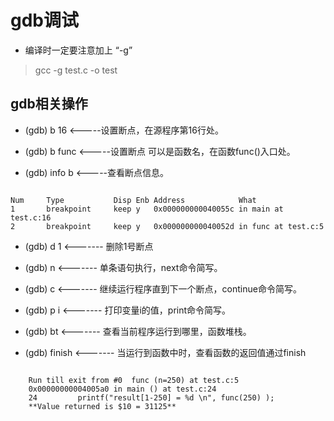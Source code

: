 # gdb调试

- 编译时一定要注意加上 “-g” 
> gcc -g test.c -o test

## gdb相关操作

- (gdb) b 16     <-----设置断点，在源程序第16行处。

- (gdb) b func   <-----设置断点 可以是函数名，在函数func()入口处。

- (gdb) info b   <-----查看断点信息。

```

Num     Type           Disp Enb Address            What
1       breakpoint     keep y   0x000000000040055c in main at test.c:16
2       breakpoint     keep y   0x000000000040052d in func at test.c:5

```

- (gdb) d 1        <------- 删除1号断点

- (gdb) n          <------- 单条语句执行，next命令简写。

- (gdb) c          <------- 继续运行程序直到下一个断点，continue命令简写。

- (gdb) p i        <------- 打印变量i的值，print命令简写。

- (gdb) bt         <------- 查看当前程序运行到哪里，函数堆栈。

- (gdb) finish         <------- 当运行到函数中时，查看函数的返回值通过finish

```

	Run till exit from #0  func (n=250) at test.c:5
	0x00000000004005a0 in main () at test.c:24
	24         printf("result[1-250] = %d \n", func(250) );
	**Value returned is $10 = 31125**

```